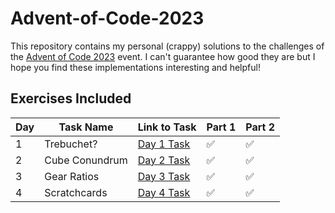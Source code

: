# Advent-of-Code-2023

This repository contains my personal (crappy) solutions to the challenges of the [Advent of Code 2023](https://adventofcode.com/2023/) event. I can't guarantee how good they are but I hope you find these implementations interesting and helpful!

## Exercises Included

| Day | Task Name  | Link to Task                          | Part 1 | Part 2 |
|-----|------------|---------------------------------------|--------|--------|
| 1   | Trebuchet? | [Day 1 Task](https://adventofcode.com/2023/day/1) | ✅ | ✅ |
| 2   | Cube Conundrum | [Day 2 Task](https://adventofcode.com/2023/day/2) | ✅ | ✅ |
| 3   | Gear Ratios | [Day 3 Task](https://adventofcode.com/2023/day/3) | ✅ | ✅ |
| 4   | Scratchcards  | [Day 4 Task](https://adventofcode.com/2023/day/4) | ✅ | ✅ |
